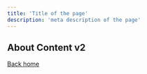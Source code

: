```yaml
---
title: 'Title of the page'
description: 'meta description of the page'
---
```


## About Content v2

[Back home](/)

